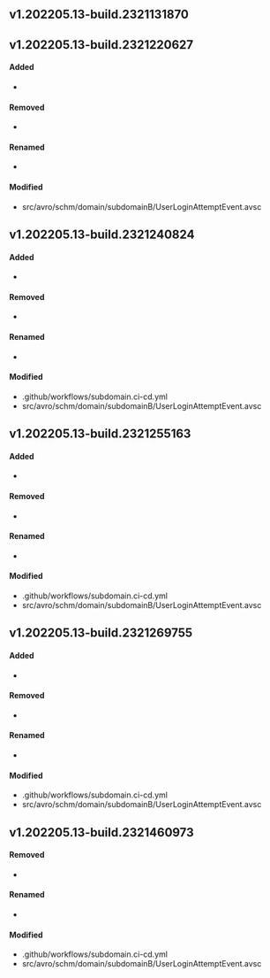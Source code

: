 ## v1.202205.13-build.2321131870

## v1.202205.13-build.2321220627
#### Added
- 

#### Removed
- 

#### Renamed
- 

#### Modified
- src/avro/schm/domain/subdomainB/UserLoginAttemptEvent.avsc


## v1.202205.13-build.2321240824
#### Added
- 

#### Removed
- 

#### Renamed
- 

#### Modified
- .github/workflows/subdomain.ci-cd.yml
- src/avro/schm/domain/subdomainB/UserLoginAttemptEvent.avsc


## v1.202205.13-build.2321255163
#### Added
- 

#### Removed
- 

#### Renamed
- 

#### Modified
- .github/workflows/subdomain.ci-cd.yml
- src/avro/schm/domain/subdomainB/UserLoginAttemptEvent.avsc


## v1.202205.13-build.2321269755
#### Added
- 

#### Removed
- 

#### Renamed
- 

#### Modified
- .github/workflows/subdomain.ci-cd.yml
- src/avro/schm/domain/subdomainB/UserLoginAttemptEvent.avsc


## v1.202205.13-build.2321460973
#### Removed
- 

#### Renamed
- 

#### Modified
- .github/workflows/subdomain.ci-cd.yml
- src/avro/schm/domain/subdomainB/UserLoginAttemptEvent.avsc


